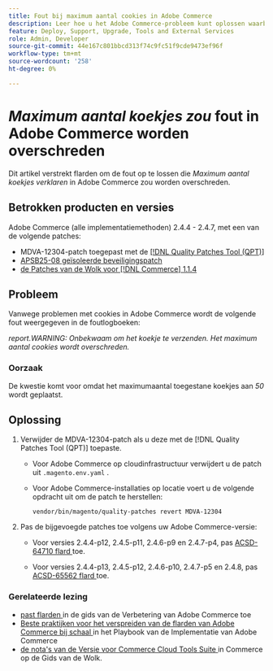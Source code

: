 ```yaml
---
title: Fout bij maximum aantal cookies in Adobe Commerce
description: Leer hoe u het Adobe Commerce-probleem kunt oplossen waarbij een fout optreedt waarbij het maximumaantal cookies wordt overschreden.
feature: Deploy, Support, Upgrade, Tools and External Services
role: Admin, Developer
source-git-commit: 44e167c801bbcd313f74c9fc51f9cde9473ef96f
workflow-type: tm+mt
source-wordcount: '258'
ht-degree: 0%

---
```


# *Maximum aantal koekjes zou* fout in Adobe Commerce worden overschreden

Dit artikel verstrekt flarden om de fout op te lossen die *Maximum aantal koekjes verklaren* in Adobe Commerce zou worden overschreden.

## Betrokken producten en versies

Adobe Commerce (alle implementatiemethoden) 2.4.4 - 2.4.7, met een van de volgende patches:

* MDVA-12304-patch toegepast met de [[!DNL Quality Patches Tool (QPT)] ](https://experienceleague.adobe.com/nl/docs/commerce-operations/tools/quality-patches-tool/release-notes)
* [APSB25-08 geïsoleerde beveiligingspatch](/help/troubleshooting/known-issues-patches-attached/security-update-available-for-adobe-commerce-apsb25-08.md)
* [ de Patches van de Wolk voor  [!DNL Commerce]  1.1.4 ](https://experienceleague.adobe.com/nl/docs/commerce-on-cloud/user-guide/release-notes/cloud-patches)

## Probleem

Vanwege problemen met cookies in Adobe Commerce wordt de volgende fout weergegeven in de foutlogboeken:

*report.WARNING: Onbekwaam om het koekje te verzenden. Het maximum aantal cookies wordt overschreden.*

### Oorzaak

De kwestie komt voor omdat het maximumaantal toegestane koekjes aan *50* wordt geplaatst.

## Oplossing

1. Verwijder de MDVA-12304-patch als u deze met de [!DNL Quality Patches Tool (QPT)] toepaste.

   * Voor Adobe Commerce op cloudinfrastructuur verwijdert u de patch uit `.magento.env.yaml` .
   * Voor Adobe Commerce-installaties op locatie voert u de volgende opdracht uit om de patch te herstellen:

     `vendor/bin/magento/quality-patches revert MDVA-12304`

1. Pas de bijgevoegde patches toe volgens uw Adobe Commerce-versie:

   * Voor versies 2.4.4-p12, 2.4.5-p11, 2.4.6-p9 en 2.4.7-p4, pas [ ACSD-64710 flard ](assets/acsd-64710_2.4.5-p11.patch.zip) toe.

   * Voor versies 2.4.4-p13, 2.4.5-p12, 2.4.6-p10, 2.4.7-p5 en 2.4.8, pas [ ACSD-65562 flard ](assets/acsd-65562_2.4.5-p12.patch.zip) toe.

### Gerelateerde lezing

* [ past flarden ](https://experienceleague.adobe.com/nl/docs/commerce-operations/upgrade-guide/patches/apply) in de gids van de Verbetering van Adobe Commerce toe
* [ Beste praktijken voor het verspreiden van de flarden van Adobe Commerce bij schaal ](https://experienceleague.adobe.com/nl/docs/commerce-operations/implementation-playbook/best-practices/maintenance/patching-at-scale) in het Playbook van de Implementatie van Adobe Commerce
* [ de nota&#39;s van de Versie voor Commerce Cloud Tools Suite ](https://experienceleague.adobe.com/nl/docs/commerce-on-cloud/user-guide/release-notes/cloud-tools-suite) in Commerce op de Gids van de Wolk.
